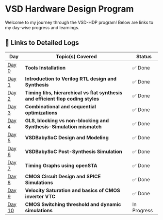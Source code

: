 # VSD Hardware Design Program

Welcome to my journey through the VSD-HDP program! Below are links to my day-wise progress and learnings.

## 🔽 Links to Detailed Logs

| Day  | Topic(s) Covered | Status |
|---|---|---|
| [Day 0](Day0/README.md) | **Tools Installation** | ✅ Done |
| [Day 1](Day1/README.md) | **Introduction to Verilog RTL design and Synthesis** | ✅ Done |
| [Day 2](Day2/README.md) | **Timing libs, hierarchical vs flat synthesis and efficient flop coding styles** | ✅ Done |
| [Day 3](Day3/README.md) | **Combinational and sequential optimizations** | ✅ Done |
| [Day 4](Day4/README.md) | **GLS, blocking vs non-blocking and Synthesis-Simulation mismatch** | ✅ Done |
| [Day 5](Day5/README.md) | **VSDBabySoC Design and Modeling** | ✅ Done |
| [Day 6](Day6/README.md) | **VSDBabySoC Post-Synthesis Simulation** | ✅ Done |
| [Day 7](Day7/README.md) | **Timing Graphs using openSTA** | ✅ Done |
| [Day 8](Day8/README.md) | **CMOS Circuit Design and SPICE Simulations** | ✅ Done |
| [Day 9](Day9/README.md) | **Velocity Saturation and basics of CMOS inverter VTC** | ✅ Done |
| [Day 10](Day10/README.md) | **CMOS Switching threshold and dynamic simulations** | In Progress |


